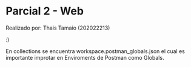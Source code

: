 # Parcial 2 - Web

Realizado por: Thais Tamaio (202022213)

:)

En collections se encuentra workspace.postman_globals.json el cual es importante improtar en Enviroments de Postman como Globals.
